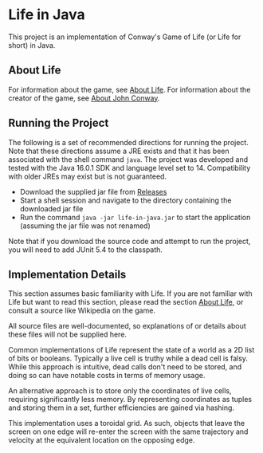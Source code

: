 # Life in Java
This project is an implementation of Conway's Game of Life (or Life for short) in Java.

## About Life
For information about the game, see [About Life](https://github.com/bshapka/life-in-x/blob/main/ABOUT_LIFE.md).
For information about the creator of the game, see [About John Conway](https://github.com/bshapka/life-in-x/blob/main/ABOUT_CONWAY.md).

## Running the Project
The following is a set of recommended directions for running the project. Note that these directions assume a JRE exists 
and that it has been associated with the shell command `java`. The project was developed and tested with the Java 16.0.1 SDK 
and language level set to 14. Compatibility with older JREs may exist but is not guaranteed.
* Download the supplied jar file from [Releases](https://github.com/bshapka/life-in-java/releases)
* Start a shell session and navigate to the directory containing the downloaded jar file
* Run the command `java -jar life-in-java.jar` to start the application (assuming the jar file was not renamed)

Note that if you download the source code and attempt to run the project, you will need to add JUnit 5.4 to the classpath.

## Implementation Details
This section assumes basic familiarity with Life. If you are not familiar with Life but want to 
read this section, please read the section [About Life](https://github.com/bshapka/life-in-x/blob/main/ABOUT_LIFE.md), 
or consult a source like Wikipedia on the game.

All source files are well-documented, so explanations of or details about these files will not be supplied here.

Common implementations of Life represent the state of a world as a 2D list of bits or booleans. Typically 
a live cell is truthy while a dead cell is falsy. While this approach is intuitive, dead calls don't need
to be stored, and doing so can have notable costs in terms of memory usage.

An alternative approach is to store only the coordinates of live cells, requiring significantly less
memory. By representing coordinates as tuples and storing them in a set, further efficiencies are 
gained via hashing.

This implementation uses a toroidal grid. As such, objects that leave the screen on one edge will 
re-enter the screen with the same trajectory and velocity at the equivalent location on the opposing
edge.
